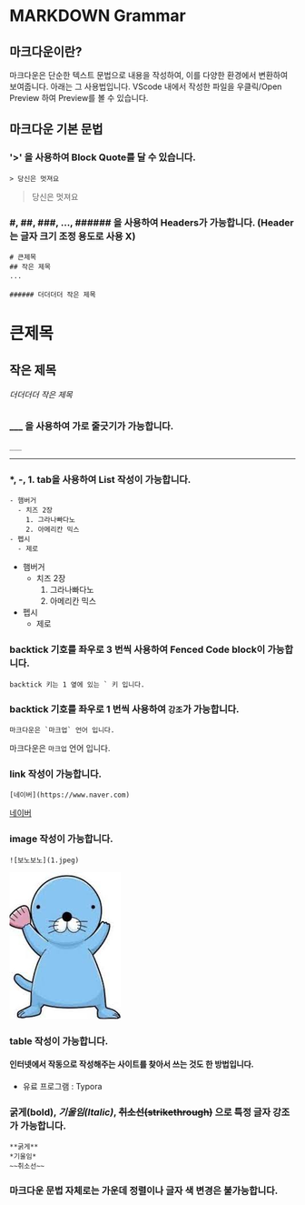 # MARKDOWN Grammar

## 마크다운이란?
마크다운은 단순한 텍스트 문법으로 내용을 작성하여, 이를 다양한 환경에서 변환하여 보여줍니다. 아래는 그 사용법입니다.
VScode 내에서 작성한 파일을 우클릭/Open Preview 하여 Preview를 볼 수 있습니다.
## 마크다운 기본 문법  

### '>' 을 사용하여 Block Quote를 달 수 있습니다.

```
> 당신은 멋져요
```
> 당신은 멋져요

### #, ##, ###, ..., ###### 을 사용하여 Headers가 가능합니다. (Header는 글자 크기 조정 용도로 사용 X)

```
# 큰제목
## 작은 제목
...

###### 더더더더 작은 제목
```

# 큰제목
## 작은 제목

###### 더더더더 작은 제목

### ___ 을 사용하여 가로 줄긋기가 가능합니다.

```
___
```

___

### *, -, 1. tab을 사용하여 List 작성이 가능합니다.

```
- 햄버거
  - 치즈 2장
    1. 그라나빠다노
    2. 아메리칸 믹스
- 펩시 
  - 제로
```

- 햄버거
  - 치즈 2장
    1. 그라나빠다노
    2. 아메리칸 믹스
- 펩시 
    * 제로

### backtick 기호를 좌우로 3 번씩 사용하여 Fenced Code block이 가능합니다.

```
backtick 키는 1 옆에 있는 ` 키 입니다.
```

### backtick 기호를 좌우로 1 번씩 사용하여 `강조`가 가능합니다.

```
마크다운은 `마크업` 언어 입니다.
```

마크다운은 `마크업` 언어 입니다.

### link 작성이 가능합니다.
```
[네이버](https://www.naver.com)
```
[네이버](https://www.naver.com)

### image 작성이 가능합니다.
```
![보노보노](1.jpeg)
```
![보노보노](1.jpeg)

### table 작성이 가능합니다.
#### 인터넷에서 작동으로 작성해주는 사이트를 찾아서 쓰는 것도 한 방법입니다.
- 유료 프로그램 : Typora

### **굵게(bold)**, *기울임(Italic)*, ~~취소선(strikethrough)~~ 으로 특정 글자 강조가 가능합니다.
```
**굵게**
*기울임*
~~취소선~~
```

### 마크다운 문법 자체로는 가운데 정렬이나 글자 색 변경은 불가능합니다.